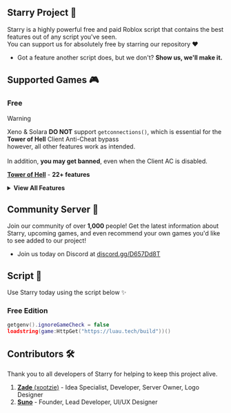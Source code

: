 ## Starry Project 🌟
Starry is a highly powerful free and paid Roblox script that contains the best features out of any script you've seen.
<br>You can support us for absolutely free by starring our repository ❤️
- Got a feature another script does, but we don't? **Show us, we'll make it.**

## Supported Games 🎮
### Free
> [!WARNING]
> Xeno & Solara **DO NOT** support `getconnections()`, which is essential for the **Tower of Hell** Client Anti-Cheat bypass
> <br>however, all other features work as intended.<br><br>
> In addition, **you may get banned**, even when the Client AC is disabled.

**[Tower of Hell](https://www.roblox.com/games/1962086868/Tower-of-Hell)** - **22+ features**
<details>
  <summary><b>View All Features</b></summary>
  <br>
  - <b>Teleport to Stage</b><br>
  - <b>Auto Win</b><br>
  - <b>Win</b><br>
  - <b>Change TP Method</b><br>
  - <b>Change Farming Method</b><br>
  - <b>Disable Speed Mutator</b><br>
  - <b>Disable Gravity Mutator</b><br>
  - <b>Disable Bunny Hop Mutator</b><br>
  - <b>Disable Fog Mutator</b><br>
  - <b>Walkspeed</b><br>
  - <b>Jumppower</b><br>
  - <b>Goto Game Type</b><br>
  - <b>Give Gear</b><br>
  - <b>Give Hidden Gear</b><br>
  - <b>Godmode</b><br>
  - <b>Auto Play Stacker</b><br>
  - <b>Fling Player</b><br>
  - <b>Change ScreenSaver Icon</b><br>
  - <b>XP Stat Tracker</b><br>
  - <b>Coins Stat Tracker</b><br>
  - <b>Levels Stat Tracker</b><br>
  - <b>Disable Conveyors</b><br>
  - <b>Extra Jumps</b>
</details>

## Community Server 💫
Join our community of over **1,000** people! Get the latest information about Starry, upcoming games, and even recommend your own games you'd like to see added to our project!
- Join us today on Discord at [discord.gg/D657Dd8T](https://discord.gg/D657Dd8T)

## Script 📜
Use Starry today using the script below ✨
### Free Edition
```lua
getgenv().ignoreGameCheck = false
loadstring(game:HttpGet("https://luau.tech/build"))()
```

## Contributors 🛠️
Thank you to all developers of Starry for helping to keep this project alive.
1. [**Zade** (xootzie)](https://github.com/xootzie) - Idea Specialist, Developer, Server Owner, Logo Designer
3. [**Suno**](https://github.com/mr-suno) - Founder, Lead Developer, UI/UX Designer
